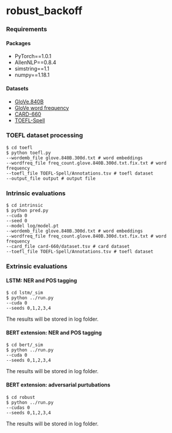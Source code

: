 # robust_backoff

### Requirements

#### Packages
- PyTorch==1.0.1
- AllenNLP==0.8.4
- simstring==1.1
- numpy==1.18.1

#### Datasets
- [GloVe.840B](https://nlp.stanford.edu/projects/glove/)
- [GloVe word frequency](https://github.com/losyer/compact_reconstruction)
- [CARD-660](https://pilehvar.github.io/card-660/)
- [TOEFL-Spell](https://github.com/EducationalTestingService/TOEFL-Spell)

### TOEFL dataset processing
```
$ cd toefl
$ python toefl.py
--wordemb_file glove.840B.300d.txt # word embeddings
--wordfreq_file freq_count.glove.840B.300d.txt.fix.txt # word frequency
--toefl_file TOEFL-Spell/Annotations.tsv # toefl dataset
--output_file output # output file
```

### Intrinsic evaluations
```
$ cd intrinsic
$ python pred.py
--cuda 0
--seed 0
--model log/model.pt
--wordemb_file glove.840B.300d.txt # word embeddings
--wordfreq_file freq_count.glove.840B.300d.txt.fix.txt # word frequency
--card_file card-660/dataset.tsv # card dataset
--toefl_file TOEFL-Spell/Annotations.tsv # toefl dataset
```

### Extrinsic evaluations

#### LSTM: NER and POS tagging
```
$ cd lstm/_sim
$ python ../run.py
--cuda 0
--seeds 0,1,2,3,4
```
The results will be stored in log folder.

#### BERT extension: NER and POS tagging
```
$ cd bert/_sim
$ python ../run.py
--cuda 0
--seeds 0,1,2,3,4
```
The results will be stored in log folder.

#### BERT extension: adversarial purtubations
```
$ cd robust
$ python ../run.py
--cudas 0
--seeds 0,1,2,3,4
```
The results will be stored in log folder.
